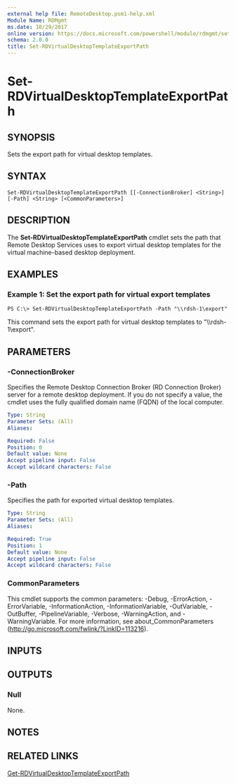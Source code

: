 ```yaml
---
external help file: RemoteDesktop.psm1-help.xml
Module Name: RDMgmt
ms.date: 10/29/2017
online version: https://docs.microsoft.com/powershell/module/rdmgmt/set-rdvirtualdesktoptemplateexportpath?view=windowsserver2012r2-ps&wt.mc_id=ps-gethelp
schema: 2.0.0
title: Set-RDVirtualDesktopTemplateExportPath
---
```


# Set-RDVirtualDesktopTemplateExportPath

## SYNOPSIS
Sets the export path for virtual desktop templates.

## SYNTAX

```
Set-RDVirtualDesktopTemplateExportPath [[-ConnectionBroker] <String>] [-Path] <String> [<CommonParameters>]
```

## DESCRIPTION
The **Set-RDVirtualDesktopTemplateExportPath** cmdlet sets the path that Remote Desktop Services uses to export virtual desktop templates for the virtual machine-based desktop deployment.

## EXAMPLES

### Example 1: Set the export path for virtual export templates
```
PS C:\> Set-RDVirtualDesktopTemplateExportPath -Path "\\rdsh-1\export"
```

This command sets the export path for virtual desktop templates to "\\\\rdsh-1\export".

## PARAMETERS

### -ConnectionBroker
Specifies the Remote Desktop Connection Broker (RD Connection Broker) server for a remote desktop deployment.
If you do not specify a value, the cmdlet uses the fully qualified domain name (FQDN) of the local computer.

```yaml
Type: String
Parameter Sets: (All)
Aliases:

Required: False
Position: 0
Default value: None
Accept pipeline input: False
Accept wildcard characters: False
```

### -Path
Specifies the path for exported virtual desktop templates.

```yaml
Type: String
Parameter Sets: (All)
Aliases:

Required: True
Position: 1
Default value: None
Accept pipeline input: False
Accept wildcard characters: False
```

### CommonParameters
This cmdlet supports the common parameters: -Debug, -ErrorAction, -ErrorVariable, -InformationAction, -InformationVariable, -OutVariable, -OutBuffer, -PipelineVariable, -Verbose, -WarningAction, and -WarningVariable. For more information, see about_CommonParameters (http://go.microsoft.com/fwlink/?LinkID=113216).

## INPUTS

## OUTPUTS

### Null
None.

## NOTES

## RELATED LINKS

[Get-RDVirtualDesktopTemplateExportPath](./Get-RDVirtualDesktopTemplateExportPath.md)

